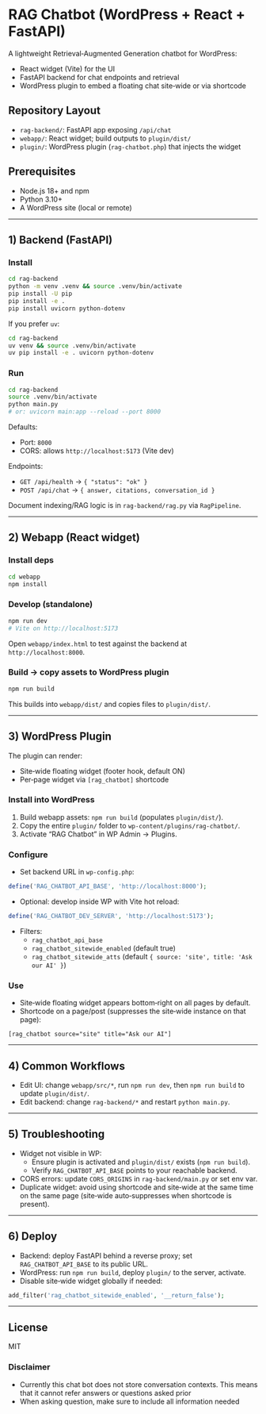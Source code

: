 # RAG Chatbot (WordPress + React + FastAPI)

A lightweight Retrieval‑Augmented Generation chatbot for WordPress:

- React widget (Vite) for the UI
- FastAPI backend for chat endpoints and retrieval
- WordPress plugin to embed a floating chat site‑wide or via shortcode

## Repository Layout

- `rag-backend/`: FastAPI app exposing `/api/chat`
- `webapp/`: React widget; build outputs to `plugin/dist/`
- `plugin/`: WordPress plugin (`rag-chatbot.php`) that injects the widget

## Prerequisites

- Node.js 18+ and npm
- Python 3.10+
- A WordPress site (local or remote)

---

## 1) Backend (FastAPI)

### Install

```bash
cd rag-backend
python -m venv .venv && source .venv/bin/activate
pip install -U pip
pip install -e .
pip install uvicorn python-dotenv
```

If you prefer `uv`:

```bash
cd rag-backend
uv venv && source .venv/bin/activate
uv pip install -e . uvicorn python-dotenv
```

### Run

```bash
cd rag-backend
source .venv/bin/activate
python main.py
# or: uvicorn main:app --reload --port 8000
```

Defaults:

- Port: `8000`
- CORS: allows `http://localhost:5173` (Vite dev)

Endpoints:

- `GET /api/health` → `{ "status": "ok" }`
- `POST /api/chat` → `{ answer, citations, conversation_id }`

Document indexing/RAG logic is in `rag-backend/rag.py` via `RagPipeline`.

---

## 2) Webapp (React widget)

### Install deps

```bash
cd webapp
npm install
```

### Develop (standalone)

```bash
npm run dev
# Vite on http://localhost:5173
```

Open `webapp/index.html` to test against the backend at `http://localhost:8000`.

### Build → copy assets to WordPress plugin

```bash
npm run build
```

This builds into `webapp/dist/` and copies files to `plugin/dist/`.

---

## 3) WordPress Plugin

The plugin can render:

- Site‑wide floating widget (footer hook, default ON)
- Per‑page widget via `[rag_chatbot]` shortcode

### Install into WordPress

1. Build webapp assets: `npm run build` (populates `plugin/dist/`).
2. Copy the entire `plugin/` folder to `wp-content/plugins/rag-chatbot/`.
3. Activate “RAG Chatbot” in WP Admin → Plugins.

### Configure

- Set backend URL in `wp-config.php`:

```php
define('RAG_CHATBOT_API_BASE', 'http://localhost:8000');
```

- Optional: develop inside WP with Vite hot reload:

```php
define('RAG_CHATBOT_DEV_SERVER', 'http://localhost:5173');
```

- Filters:
  - `rag_chatbot_api_base`
  - `rag_chatbot_sitewide_enabled` (default true)
  - `rag_chatbot_sitewide_atts` (default `{ source: 'site', title: 'Ask our AI' }`)

### Use

- Site‑wide floating widget appears bottom‑right on all pages by default.
- Shortcode on a page/post (suppresses the site‑wide instance on that page):

```
[rag_chatbot source="site" title="Ask our AI"]
```

---

## 4) Common Workflows

- Edit UI: change `webapp/src/*`, run `npm run dev`, then `npm run build` to update `plugin/dist/`.
- Edit backend: change `rag-backend/*` and restart `python main.py`.

---

## 5) Troubleshooting

- Widget not visible in WP:
  - Ensure plugin is activated and `plugin/dist/` exists (`npm run build`).
  - Verify `RAG_CHATBOT_API_BASE` points to your reachable backend.
- CORS errors: update `CORS_ORIGINS` in `rag-backend/main.py` or set env var.
- Duplicate widget: avoid using shortcode and site‑wide at the same time on the same page (site‑wide auto‑suppresses when shortcode is present).

---

## 6) Deploy

- Backend: deploy FastAPI behind a reverse proxy; set `RAG_CHATBOT_API_BASE` to its public URL.
- WordPress: run `npm run build`, deploy `plugin/` to the server, activate.
- Disable site‑wide widget globally if needed:

```php
add_filter('rag_chatbot_sitewide_enabled', '__return_false');
```

---

## License

MIT

### Disclaimer

- Currently this chat bot does not store conversation contexts. This means that it cannot refer answers or questions asked prior
- When asking question, make sure to include all information needed
